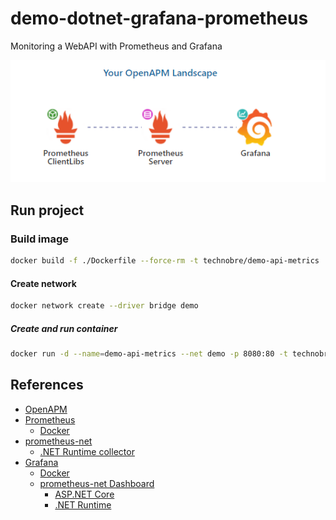 # demo-dotnet-grafana-prometheus

Monitoring a WebAPI with Prometheus and Grafana


[![Solution](./media/openAPM-Landscape.png)](
https://openapm.io/landscape?instrumentation-lib=prometheus-client-libs&storage=prometheus-server&dashboarding=grafana&showCommercial=true&showFormats=false)

## Run project

### Build image

```bash
docker build -f ./Dockerfile --force-rm -t technobre/demo-api-metrics ..
```

#### Create network
```bash
docker network create --driver bridge demo
```

##### Create and run container
```bash
docker run -d --name=demo-api-metrics --net demo -p 8080:80 -t technobre/demo-api-metrics .
```



## References
- [OpenAPM](https://openapm.io/)
- [Prometheus](https://prometheus.io/docs/prometheus/latest/installation/)
  - [Docker](https://hub.docker.com/r/prom/prometheus)
- [prometheus-net](https://github.com/prometheus-net/prometheus-net)
  - [.NET Runtime collector](https://github.com/djluck/prometheus-net.DotNetRuntime/blob/master/README.md)
- [Grafana](https://grafana.com/docs/grafana/latest/installation/)
  - [Docker](https://hub.docker.com/r/grafana/grafana)
  - [prometheus-net Dashboard](https://github.com/prometheus-net/grafana-dashboards)
    - [ASP.NET Core](https://grafana.com/grafana/dashboards/10915)
    - [.NET Runtime](https://grafana.com/grafana/dashboards/10427)